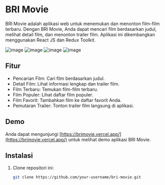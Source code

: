 # BRI Movie

BRI Movie adalah aplikasi web untuk menemukan dan menonton film-film terbaru. Dengan BRI Movie, Anda dapat mencari film berdasarkan judul, melihat detail film, dan menonton trailer film. Aplikasi ini dikembangkan menggunakan React JS dan Redux Toolkit.

![image](https://github.com/Frontend-OneSide-BRI/Mini_Project_3_FE_Sofwan/assets/45458797/1857bb4f-a77f-4d80-83e6-33071989f6ea)
![image](https://github.com/Frontend-OneSide-BRI/Mini_Project_3_FE_Sofwan/assets/45458797/5deb9c46-d7ca-449b-869a-745dbe4a32a1)
![image](https://github.com/Frontend-OneSide-BRI/Mini_Project_3_FE_Sofwan/assets/45458797/0d538c20-e1de-43ad-aaa1-ca5700fe1d48)
![image](https://github.com/Frontend-OneSide-BRI/Mini_Project_3_FE_Sofwan/assets/45458797/ca327ed2-bd15-4f21-a72b-fa5670e4e836)


## Fitur

- Pencarian Film: Cari film berdasarkan judul.
- Detail Film: Lihat informasi lengkap dan trailer film.
- Film Terbaru: Temukan film-film terbaru.
- Film Populer: Lihat daftar film populer.
- Film Favorit: Tambahkan film ke daftar favorit Anda.
- Pemutaran Trailer: Tonton trailer film langsung di aplikasi.

## Demo

Anda dapat mengunjungi [https://brimovie.vercel.app/](https://brimovie.vercel.app/) untuk melihat demo aplikasi BRI Movie.

## Instalasi

1. Clone repositori ini:

   ```bash
   git clone https://github.com/your-username/bri-movie.git
